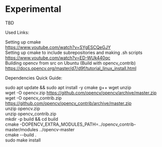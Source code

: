 # Experimental
TBD

Used Links:

Setting up cmake   
https://www.youtube.com/watch?v=SYgESCQeGJY   
Setting up cmake to include subrepositories and making .sh scripts   
https://www.youtube.com/watch?v=ED-WUk440qc   
Building opencv from src on Ubuntu (Build with opencv_contrib)   
https://docs.opencv.org/master/d7/d9f/tutorial_linux_install.html   

Dependencies Quick Guide:   

sudo apt update && sudo apt install -y cmake g++ wget unzip   
wget -O opencv.zip https://github.com/opencv/opencv/archive/master.zip   
wget -O opencv_contrib.zip https://github.com/opencv/opencv_contrib/archive/master.zip   
unzip opencv.zip   
unzip opencv_contrib.zip   
mkdir -p build && cd build   
cmake -DOPENCV_EXTRA_MODULES_PATH=../opencv_contrib-master/modules ../opencv-master   
cmake --build .   
sudo make install   


